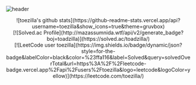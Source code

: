 


![header](https://capsule-render.vercel.app/api?type=waving&color=E7BD42&height=300&section=header&text=WELCOME%20&fontSize=90&animation=fadeIn&fontAlignY=38&desc=Toezillla's%20GitHub%20Profile&descAlignY=51&descAlign=62)

<center>![toezilla's github stats](https://github-readme-stats.vercel.app/api?username=toezilla&show_icons=true&theme=gruvbox)</center>

<center>[![Solved.ac Profile](http://mazassumnida.wtf/api/v2/generate_badge?boj=toadzilla)](https://solved.ac/toadzilla/)</center>

<center>[![LeetCode user toezilla](https://img.shields.io/badge/dynamic/json?style=for-the-badge&labelColor=black&color=%23ffa116&label=Solved&query=solvedOverTotal&url=https%3A%2F%2Fleetcode-badge.vercel.app%2Fapi%2Fusers%2Ftoezilla&logo=leetcode&logoColor=yellow)](https://leetcode.com/toezilla/)</center>

<!--
**toezilla/toezilla** is a ✨ _special_ ✨ repository because its `README.md` (this file) appears on your GitHub profile.

Here are some ideas to get you started:

- 🔭 I’m currently working on ...
- 🌱 I’m currently learning ...
- 👯 I’m looking to collaborate on ...
- 🤔 I’m looking for help with ...
- 💬 Ask me about ...
- 📫 How to reach me: ....
- 😄 Pronouns: ...
- ⚡ Fun fact: ....
-->
